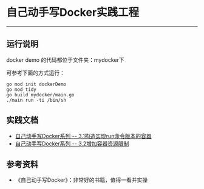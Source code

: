 # 自己动手写Docker实践工程
***

## 运行说明
docker demo 的代码都位于文件夹：mydocker下

可参考下面的方式运行：

```shell
go mod init dockerDemo
go mod tidy
go build mydocker/main.go
./main run -ti /bin/sh
```

## 实践文档
- [自己动手写Docker系列 -- 3.1构造实现run命令版本的容器](docs/3.1构造实现run命令版本的容器.md)
- [自己动手写Docker系列 -- 3.2增加容器资源限制](docs/3.2增加容器资源限制.md)

## 参考资料
- 《自己动手写Docker》：非常好的书籍，值得一看并实操